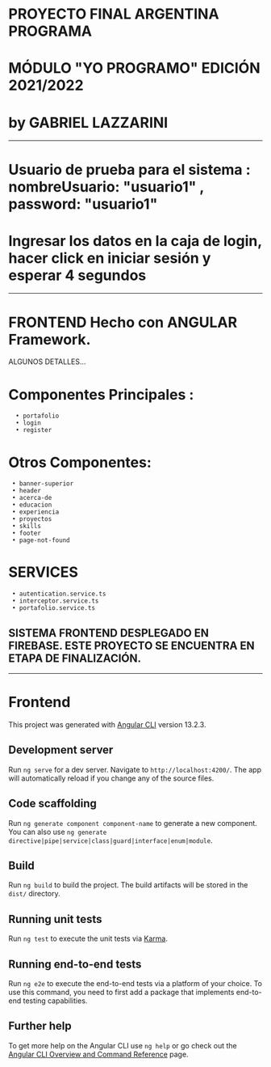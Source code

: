 # PROYECTO FINAL ARGENTINA PROGRAMA
# MÓDULO "YO PROGRAMO" EDICIÓN 2021/2022
# by GABRIEL LAZZARINI
______________________________________________________
# Usuario de prueba para el sistema : nombreUsuario: "usuario1" , password: "usuario1"  
# Ingresar los datos en la caja de login, hacer click en iniciar sesión y esperar 4 segundos 
______________________________________________________

# FRONTEND Hecho con ANGULAR Framework.

ALGUNOS DETALLES...

# Componentes Principales : 
      • portafolio
      • login
      • register
      
# Otros Componentes:
     • banner-superior
     • header
     • acerca-de
     • educacion
     • experiencia
     • proyectos
     • skills
     • footer
     • page-not-found
     
# SERVICES 
     • autentication.service.ts
     • interceptor.service.ts
     • portafolio.service.ts       


  SISTEMA FRONTEND DESPLEGADO EN FIREBASE.
  ESTE PROYECTO SE ENCUENTRA EN ETAPA DE FINALIZACIÓN.
--------------------------------------------------------------------------------------------------------
--------------------------------------------------------------------------------------------------------

# Frontend

This project was generated with [Angular CLI](https://github.com/angular/angular-cli) version 13.2.3.

## Development server

Run `ng serve` for a dev server. Navigate to `http://localhost:4200/`. The app will automatically reload if you change any of the source files.

## Code scaffolding

Run `ng generate component component-name` to generate a new component. You can also use `ng generate directive|pipe|service|class|guard|interface|enum|module`.

## Build

Run `ng build` to build the project. The build artifacts will be stored in the `dist/` directory.

## Running unit tests

Run `ng test` to execute the unit tests via [Karma](https://karma-runner.github.io).

## Running end-to-end tests

Run `ng e2e` to execute the end-to-end tests via a platform of your choice. To use this command, you need to first add a package that implements end-to-end testing capabilities.

## Further help

To get more help on the Angular CLI use `ng help` or go check out the [Angular CLI Overview and Command Reference](https://angular.io/cli) page.
